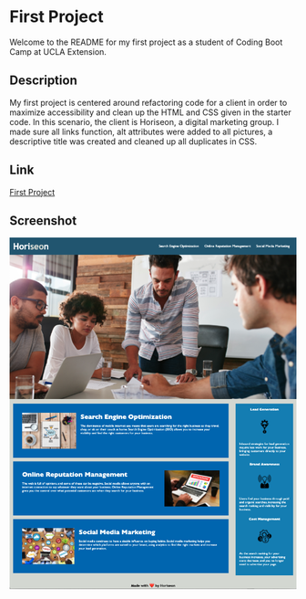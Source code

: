 # First Project

Welcome to the README for my first project as a student of Coding Boot Camp at UCLA Extension.

## Description

My first project is centered around refactoring code for a client in order to maximize accessibility and clean up the HTML and CSS given in the starter code. In this scenario, the client is Horiseon, a digital marketing group. I made sure all links function, alt attributes were added to all pictures, a descriptive title was created and cleaned up all duplicates in CSS. 

## Link

[First Project](https://seanc0ne.github.io/first-project/)

## Screenshot

![ScreenShot](screenshot.png)
